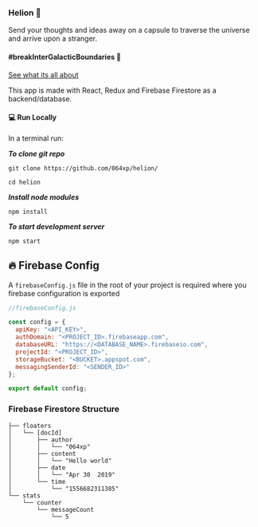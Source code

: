 ### Helion :rocket:

Send your thoughts and ideas away on a capsule to traverse the universe and arrive upon a stranger.

#### #breakInterGalacticBoundaries :milky_way:

[See what its all about](https://www.helion.ga)

This app is made with React, Redux and Firebase Firestore as a backend/database.

#### :computer: Run Locally

In a terminal run:

**_To clone git repo_**

`git clone https://github.com/064xp/helion/`

`cd helion`

**_Install node modules_**

`npm install`

**_To start development server_**

`npm start`

## :fire: Firebase Config

A `firebaseConfig.js` file in the root of your project is required where you firebase configuration is exported

```javascript
//firebaseConfig.js

const config = {
  apiKey: "<API_KEY>",
  authDomain: "<PROJECT_ID>.firebaseapp.com",
  databaseURL: "https://<DATABASE_NAME>.firebaseio.com",
  projectId: "<PROJECT_ID>",
  storageBucket: "<BUCKET>.appspot.com",
  messagingSenderId: "<SENDER_ID>"
};

export default config;
```

### Firebase Firestore Structure

```
├── floaters
│   └── [docId]
│       ├── author
│       │   └── "064xp"
│       ├── content
│       │   └── "Hello world"
│       ├── date
│       │   └── "Apr 30  2019"
│       └── time
│           └── "1556682311385"
└── stats
    └── counter
        └── messageCount
            └── 5
```
